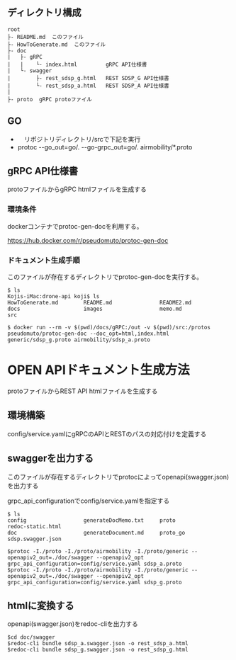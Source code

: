 ## ディレクトリ構成

```
root
├- README.md  このファイル
├- HowToGenerate.md  このファイル
├- doc 
|   ├- gRPC
|	|    └- index.html         gRPC API仕様書
|	└- swagger
|	     ├- rest_sdsp_g.html   REST SDSP_G API仕様書
|	     └- rest_sdsp_a.html   REST SDSP_A API仕様書
|
├- proto  gRPC protoファイル
```

## GO

- 　リポジトリディレクトリ/srcで下記を実行
-   protoc --go_out=go/. --go-grpc_out=go/. airmobility/*.proto


## gRPC API仕様書

protoファイルからgRPC htmlファイルを生成する

### 環境条件

dockerコンテナでprotoc-gen-docを利用する。

https://hub.docker.com/r/pseudomuto/protoc-gen-doc


### ドキュメント生成手順

このファイルが存在するディレクトリでprotoc-gen-docを実行する。

```
$ ls
Kojis-iMac:drone-api koji$ ls
HowToGenerate.md        README.md               README2.md              docs                    images                  memo.md                 src

$ docker run --rm -v $(pwd)/docs/gRPC:/out -v $(pwd)/src:/protos pseudomuto/protoc-gen-doc --doc_opt=html,index.html generic/sdsp_g.proto airmobility/sdsp_a.proto 
```

# OPEN APIドキュメント生成方法

protoファイルからREST API htmlファイルを生成する

## 環境構築
config/service.yamlにgRPCのAPIとRESTのパスの対応付けを定義する

## swaggerを出力する
このファイルが存在するディレクトリでprotocによってopenapi(swagger.json)を出力する

grpc_api_configurationでconfig/service.yamlを指定する


```
$ ls
config                  generateDocMemo.txt     proto                   redoc-static.html
doc                     generateDocument.md     proto_go                sdsp.swagger.json

$protoc -I./proto -I./proto/airmobility -I./proto/generic --openapiv2_out=./doc/swagger --openapiv2_opt grpc_api_configuration=config/service.yaml sdsp_a.proto
$protoc -I./proto -I./proto/airmobility -I./proto/generic --openapiv2_out=./doc/swagger --openapiv2_opt grpc_api_configuration=config/service.yaml sdsp_g.proto
```


## htmlに変換する
openapi(swagger.json)をredoc-cliを出力する

```
$cd doc/swagger
$redoc-cli bundle sdsp_a.swagger.json -o rest_sdsp_a.html
$redoc-cli bundle sdsp_g.swagger.json -o rest_sdsp_g.html
```
